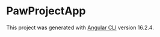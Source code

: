 # PawProjectApp

This project was generated with [Angular CLI](https://github.com/angular/angular-cli) version 16.2.4.


